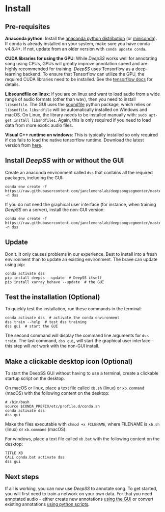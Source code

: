 # Install

## Pre-requisites


__Anaconda python__: Install the [anaconda python distribution](https://docs.anaconda.com/anaconda/install/) (or [miniconda](https://docs.conda.io/en/latest/miniconda.html)). If conda is already installed on your system, make sure you have conda v4.8.4+. If not, update from an older version with `conda update conda`.


<!-- ```shell
curl https://repo.continuum.io/miniconda/Miniconda3-latest-Linux-x86_64.sh -o miniconda.sh
sh miniconda.sh -b -p $HOME/miniconda
export PATH="$HOME/miniconda/bin:$PATH"
``` -->

__CUDA libraries for using the GPU__: While _DeepSS_ works well for annotating song using CPUs, GPUs will greatly improve annotation speed and are highly recommended for training. _DeepSS_ uses Tensorflow as a  deep-learning backend. To ensure that Tensorflow can utilize the GPU, the required CUDA libraries need to be installed. See the [tensorflow docs](https://www.tensorflow.org/install/gpu) for details.

__Libsoundfile on linux__: If you are on linux and want to load audio from a wide range of audio formats (other than wav), then you need to install `libsndfile`. The GUI uses the [soundfile](http://pysoundfile.readthedocs.io/) python package, which relies on `libsndfile`. `libsndfile` will be automatically installed on Windows and macOS. On Linux, the library needs to be installed manually with: `sudo apt-get install libsndfile1`. Again, this is only required if you need to load data from more exotic audio files.

__Visual C++ runtime on windows__: This is typically installed so only required if dss fails to load the native tensorflow runtime. Download the latest version from [here](https://support.microsoft.com/en-us/help/2977003/the-latest-supported-visual-c-downloads).

## Install _DeepSS_ with or without the GUI
Create an anaconda environment called `dss` that contains all the required packages, including the GUI:
```shell
conda env create -f https://raw.githubusercontent.com/janclemenslab/deepsongsegmenter/master/env/deepss_gui.yml -n dss
```

If you do not need the graphical user interface (for instance, when training _DeepSS_ on a server), install the non-GUI version:
```shell
conda env create -f https://raw.githubusercontent.com/janclemenslab/deepsongsegmenter/master/env/deepss_plain.yml -n dss
```

## Update
Don't. It only causes problems in our experience. Best to install into a fresh environment than to update an existing environment. The brave can update using pip:
```shell
conda activate dss
pip install deepss --update  # DeepSS itself
pip install xarray_behave --update  # the GUI
```

## Test the installation (Optional)
To quickly test the installation, run these  commands in the terminal:
```shell
conda activate dss  # activate the conda environment
dss train --help  # test dss training
dss gui  # start the GUI
```
The second command will display the command line arguments for `dss train`. The last command, `dss gui`, will start the graphical user interface - this step will *not* work with the non-GUI install.

## Make a clickable desktop icon (Optional)
To start the DeepSS GUI without having to use a terminal, create a clickable startup script on the desktop.

On macOS or linux, place a text file called `xb.sh` (linux) or `xb.command` (macOS) with the following content on the desktop:
```shell
# /bin/bash
source $CONDA_PREFIX/etc/profile.d/conda.sh
conda activate dss
dss gui
```
Make the files executable with `chmod +x FILENAME`, where FILENAME is `xb.sh` (linux) or `xb.command` (macOS).

For windows, place a text file called `xb.bat` with the following content on the desktop:
```shell
TITLE XB
CALL conda.bat activate dss
dss gui
```

## Next steps
If all is working, you can now use _DeepSS_ to annotate song. To get started, you will first need to train a network on your own data. For that you need annotated audio - either create new annotations [using the GUI](/tutorials_gui/tutorials_gui) or convert existing annotations [using python scripts](/tutorials/tutorials).
